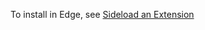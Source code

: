 To install in Edge, see [Sideload an Extension](https://learn.microsoft.com/en-us/microsoft-edge/extensions-chromium/getting-started/extension-sideloading)
